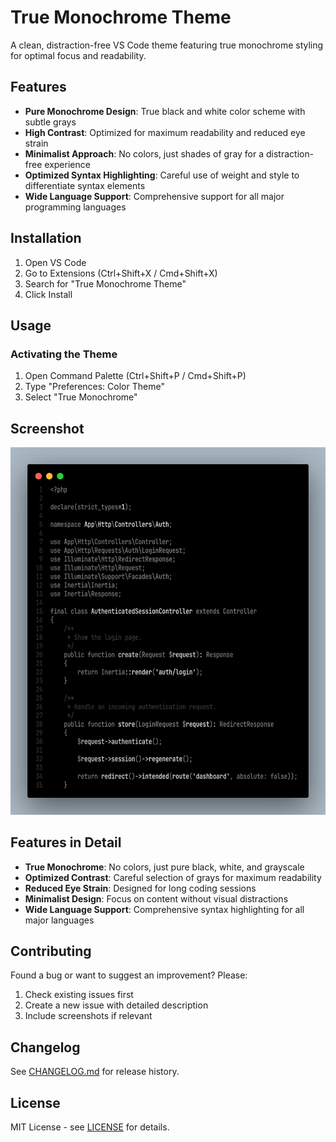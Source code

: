 # True Monochrome Theme

A clean, distraction-free VS Code theme featuring true monochrome styling for optimal focus and readability.

## Features

- **Pure Monochrome Design**: True black and white color scheme with subtle grays
- **High Contrast**: Optimized for maximum readability and reduced eye strain
- **Minimalist Approach**: No colors, just shades of gray for a distraction-free experience
- **Optimized Syntax Highlighting**: Careful use of weight and style to differentiate syntax elements
- **Wide Language Support**: Comprehensive support for all major programming languages

## Installation

1. Open VS Code
2. Go to Extensions (Ctrl+Shift+X / Cmd+Shift+X)
3. Search for "True Monochrome Theme"
4. Click Install

## Usage

### Activating the Theme
1. Open Command Palette (Ctrl+Shift+P / Cmd+Shift+P)
2. Type "Preferences: Color Theme"
3. Select "True Monochrome"


## Screenshot

![True Monochrome Theme](assets/preview.png)

## Features in Detail

- **True Monochrome**: No colors, just pure black, white, and grayscale
- **Optimized Contrast**: Careful selection of grays for maximum readability
- **Reduced Eye Strain**: Designed for long coding sessions
- **Minimalist Design**: Focus on content without visual distractions
- **Wide Language Support**: Comprehensive syntax highlighting for all major languages

## Contributing

Found a bug or want to suggest an improvement? Please:
1. Check existing issues first
2. Create a new issue with detailed description
3. Include screenshots if relevant

## Changelog

See [CHANGELOG.md](CHANGELOG.md) for release history.

## License

MIT License - see [LICENSE](LICENSE) for details.